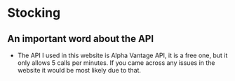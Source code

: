 # Stocking
## An important word about the API
* The API I used in this website is Alpha Vantage API, it is a free one, but it only allows 5 calls per minutes. If you came across any issues in the website it would be most likely due to that.
